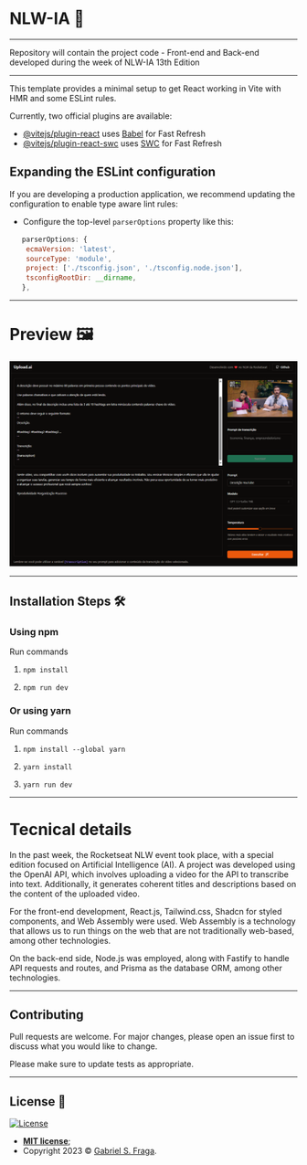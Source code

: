 # NLW-IA 💬

---

Repository will contain the project code - Front-end and Back-end developed during the week of NLW-IA 13th Edition

---

This template provides a minimal setup to get React working in Vite with HMR and some ESLint rules.

Currently, two official plugins are available:

- [@vitejs/plugin-react](https://github.com/vitejs/vite-plugin-react/blob/main/packages/plugin-react/README.md) uses [Babel](https://babeljs.io/) for Fast Refresh
- [@vitejs/plugin-react-swc](https://github.com/vitejs/vite-plugin-react-swc) uses [SWC](https://swc.rs/) for Fast Refresh

## Expanding the ESLint configuration

If you are developing a production application, we recommend updating the configuration to enable type aware lint rules:

- Configure the top-level `parserOptions` property like this:

```js
   parserOptions: {
    ecmaVersion: 'latest',
    sourceType: 'module',
    project: ['./tsconfig.json', './tsconfig.node.json'],
    tsconfigRootDir: __dirname,
   },
```

---

# Preview 🖼️

![Template Screenshot](TemplateScreenshot.png?raw=true "Template Screenshot") 

---
## Installation Steps 🛠️

### Using npm

Run commands

1) ```npm install```

2) ```npm run dev```


### Or using yarn

Run commands 

1) ```npm install --global yarn```

2) ```yarn install```

3) ```yarn run dev```

---

# Tecnical details

In the past week, the Rocketseat NLW event took place, with a special edition focused on Artificial Intelligence (AI). A project was developed using the OpenAI API, which involves uploading a video for the API to transcribe into text. Additionally, it generates coherent titles and descriptions based on the content of the uploaded video.

For the front-end development, React.js, Tailwind.css, Shadcn for styled components, and Web Assembly were used. Web Assembly is a technology that allows us to run things on the web that are not traditionally web-based, among other technologies.

On the back-end side, Node.js was employed, along with Fastify to handle API requests and routes, and Prisma as the database ORM, among other technologies.


---

## Contributing
Pull requests are welcome. For major changes, please open an issue first to discuss what you would like to change.

Please make sure to update tests as appropriate.

---

## License :memo:

[![License](http://img.shields.io/:license-mit-green.svg?style=flat-square)](http://badges.mit-license.org)

- **[MIT license](https://github.com/GabrielFraga962/NLW-IA/blob/main/LICENSE)**;
- Copyright 2023 © <a href="https://github.com/GabrielFraga962" target="_blank">Gabriel S. Fraga</a>.


